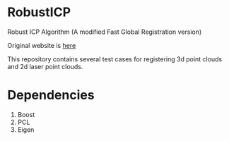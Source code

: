 # RobustICP
Robust ICP Algorithm (A modified Fast Global Registration version)

Original website is [here](http://vladlen.info/publications/fast-global-registration/)

This repository contains several test cases for registering 3d point clouds and 2d laser point clouds.

# Dependencies
1. Boost
2. PCL
3. Eigen
